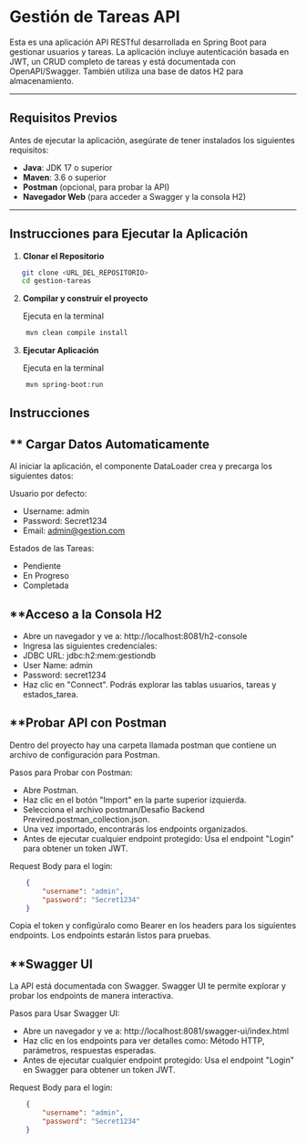 # Gestión de Tareas API

Esta es una aplicación API RESTful desarrollada en Spring Boot para gestionar usuarios y tareas. La aplicación incluye autenticación basada en JWT, un CRUD completo de tareas y está documentada con OpenAPI/Swagger. También utiliza una base de datos H2 para almacenamiento.

---

## **Requisitos Previos**

Antes de ejecutar la aplicación, asegúrate de tener instalados los siguientes requisitos:

- **Java**: JDK 17 o superior
- **Maven**: 3.6 o superior
- **Postman** (opcional, para probar la API)
- **Navegador Web** (para acceder a Swagger y la consola H2)

---

## **Instrucciones para Ejecutar la Aplicación**

1. **Clonar el Repositorio**
```bash
   git clone <URL_DEL_REPOSITORIO>
   cd gestion-tareas
```
2. **Compilar y construir el proyecto**

    Ejecuta en la terminal
```bash
    mvn clean compile install
```
3. **Ejecutar Aplicación**

    Ejecuta en la terminal
```bash
    mvn spring-boot:run
```

## Instrucciones

## ** Cargar Datos Automaticamente
Al iniciar la aplicación, el componente DataLoader crea y precarga los siguientes datos:

Usuario por defecto:
- Username: admin
- Password: Secret1234
- Email: admin@gestion.com

Estados de las Tareas:
- Pendiente
- En Progreso
- Completada

## **Acceso a la Consola H2
- Abre un navegador y ve a: http://localhost:8081/h2-console
- Ingresa las siguientes credenciales:
- JDBC URL: jdbc:h2:mem:gestiondb
- User Name: admin
- Password: secret1234
- Haz clic en "Connect".
Podrás explorar las tablas usuarios, tareas y estados_tarea.

## **Probar API con Postman
Dentro del proyecto hay una carpeta llamada postman que contiene un archivo de configuración para Postman.

Pasos para Probar con Postman:
- Abre Postman.
- Haz clic en el botón "Import" en la parte superior izquierda.
- Selecciona el archivo postman/Desafio Backend Previred.postman_collection.json.
- Una vez importado, encontrarás los endpoints organizados.
- Antes de ejecutar cualquier endpoint protegido:
    Usa el endpoint "Login" para obtener un token JWT.

Request Body para el login:

```json
    {
        "username": "admin",
        "password": "Secret1234"
    }
```
Copia el token y configúralo como Bearer <TOKEN> en los headers para los siguientes endpoints.
Los endpoints estarán listos para pruebas.

## **Swagger UI
La API está documentada con Swagger. Swagger UI te permite explorar y probar los endpoints de manera interactiva.

Pasos para Usar Swagger UI:
- Abre un navegador y ve a: http://localhost:8081/swagger-ui/index.html
- Haz clic en los endpoints para ver detalles como:
    Método HTTP, parámetros, respuestas esperadas.
- Antes de ejecutar cualquier endpoint protegido:
    Usa el endpoint "Login" en Swagger para obtener un token JWT.

Request Body para el login:
```json
    {
        "username": "admin",
        "password": "Secret1234"
    }
```

